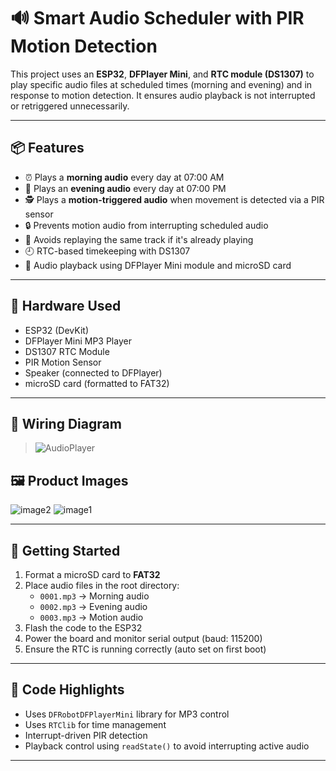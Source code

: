 # 🔊 Smart Audio Scheduler with PIR Motion Detection

This project uses an **ESP32**, **DFPlayer Mini**, and **RTC module (DS1307)** to play specific audio files at scheduled times (morning and evening) and in response to motion detection. It ensures audio playback is not interrupted or retriggered unnecessarily.

---

## 📦 Features

- ⏰ Plays a **morning audio** every day at 07:00 AM
- 🌙 Plays an **evening audio** every day at 07:00 PM
- 🕵️ Plays a **motion-triggered audio** when movement is detected via a PIR sensor
- 🔒 Prevents motion audio from interrupting scheduled audio
- 🔁 Avoids replaying the same track if it's already playing
- 🕘 RTC-based timekeeping with DS1307
- 🎵 Audio playback using DFPlayer Mini module and microSD card

---

## 🧰 Hardware Used

- ESP32 (DevKit)
- DFPlayer Mini MP3 Player
- DS1307 RTC Module
- PIR Motion Sensor
- Speaker (connected to DFPlayer)
- microSD card (formatted to FAT32)

---

## 🔌 Wiring Diagram

> ![AudioPlayer](https://github.com/user-attachments/assets/759b841b-b931-4b99-bfbb-650b7c94717f)

## 🖼️ Product Images

![image2](https://github.com/user-attachments/assets/8f23aae5-4f1a-4fe6-bd7e-32eb4b4f51f5)
![image1](https://github.com/user-attachments/assets/df28b1ea-7517-4877-ad57-9fa9d6f71cf6)

---

## 🚀 Getting Started

1. Format a microSD card to **FAT32**
2. Place audio files in the root directory:
   - `0001.mp3` → Morning audio
   - `0002.mp3` → Evening audio
   - `0003.mp3` → Motion audio
3. Flash the code to the ESP32
4. Power the board and monitor serial output (baud: 115200)
5. Ensure the RTC is running correctly (auto set on first boot)

---

## 📁 Code Highlights

- Uses `DFRobotDFPlayerMini` library for MP3 control
- Uses `RTClib` for time management
- Interrupt-driven PIR detection
- Playback control using `readState()` to avoid interrupting active audio

---
